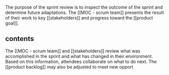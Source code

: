 The purpose of the sprint review is to inspect the outcome of the sprint and determine future adaptations. The [[MOC - scrum team]] presents the result of their work to key [[stakeholders]] and progress toward the [[product goal]].

## contents
The [[MOC - scrum team]] and [[stakeholders]] review what was accomplished in the sprint and what has changed in their environment. Based on this information, attendees collaborate on what to do next.
The [[product backlog]] may also be adjusted to meet new opport